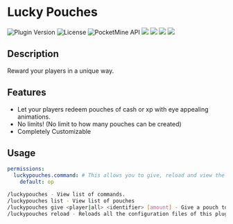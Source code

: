 # Lucky Pouches

![Plugin Version](https://img.shields.io/badge/Version-v1.0.0-brightgreen)
![License](https://img.shields.io/badge/License-APACHE-blue)
![PocketMine API](https://img.shields.io/badge/PocketMine%20API-5.0.0-purple)
[![](https://poggit.pmmp.io/shield.state/LuckyPouches)](https://poggit.pmmp.io/p/LuckyPouches)
<a href="https://poggit.pmmp.io/p/LuckyPouches"><img src="https://poggit.pmmp.io/shield.state/LuckyPouches"></a>
[![](https://poggit.pmmp.io/shield.api/LuckyPouches)](https://poggit.pmmp.io/p/LuckyPouches)
<a href="https://poggit.pmmp.io/p/LuckyPouches"><img src="https://poggit.pmmp.io/shield.api/LuckyPouches"></a>

## Description

Reward your players in a unique way.

## Features

- Let your players redeem pouches of cash or xp with eye appealing animations.
- No limits! (No limit to how many pouches can be created)
- Completely Customizable

## Usage

```yaml
permissions:
  luckypouches.command: # This allows you to give, reload and view the list of pouches.
    default: op
```

```bash
/luckypouches - View list of commands.
/luckypouches list - View list of pouches
/luckypouches give <player|all> <identifier> [amount] - Give a pouch to every online player or a specific player.
/luckypouches reload - Reloads all the configuration files of this plugin.
```
